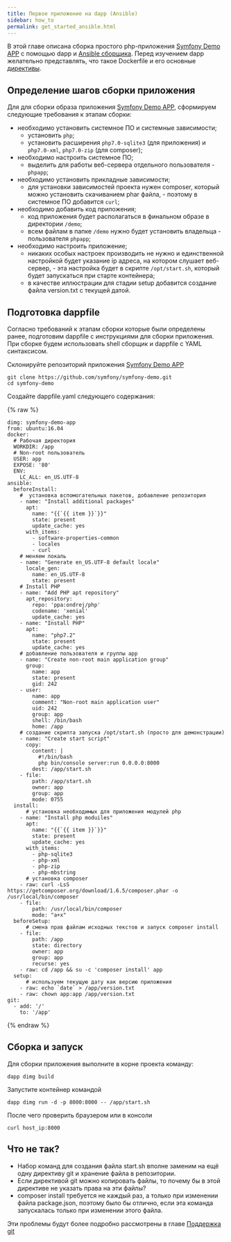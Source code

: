 ```yaml
---
title: Первое приложение на dapp (Ansible)
sidebar: how_to
permalink: get_started_ansible.html
---
```


В этой главе описана сборка простого php-приложения [Symfony Demo APP](https://github.com/symfony/demo) с помощью dapp и [Ansible сборщика](build_yaml.html). Перед изучением dapp желательно представлять, что такое Dockerfile и его основные [директивы](https://docs.docker.io/).

## Определение шагов сборки приложения

Для для сборки образа приложения [Symfony Demo APP](https://github.com/symfony/demo), сформируем следующие требования к этапам сборки:
- необходимо установить системное ПО и системные зависимости;
    * установить `php`;
    * установить расширения `php7.0-sqlite3` (для приложения) и `php7.0-xml`, `php7.0-zip` (для composer);
- необходимо настроить системное ПО;
    * выделить для работы веб-сервера  отдельного пользователя - `phpapp`;
- необходимо установить прикладные зависимости;
    * для установки зависимостей проекта нужен composer, который можно установить скачиванием phar файла, - поэтому в системное ПО добавится `curl`;
- необходимо добавить код приложения;
    * код приложения будет располагаться в финальном образе в директории `/demo`;
    * всем файлам в папке `/demo` нужно будет установить владельца - пользователя `phpapp`;
- необходимо настроить приложение;
    * никаких особых настроек производить не нужно и единственной настройкой будет указание ip адреса, на котором слушает веб-сервер, - эта настройка будет в скрипте `/opt/start.sh`, который будет запускаться при старте контейнера;
    * в качестве иллюстрации для стадии setup добавится создание файла version.txt с текущей датой.

## Подготовка dappfile

Согласно требований к этапам сборки которые были определены ранее, подготовим dappfile с инструкциями для сборки приложения. При сборке будем использовать shell сборщик и dappfile с YAML синтаксисом.

Склонируйте репозиторий приложения [Symfony Demo APP](https://github.com/symfony/demo)

```
git clone https://github.com/symfony/symfony-demo.git
cd symfony-demo
```

Создайте dappfile.yaml следующего содержания:

{% raw %}
```
dimg: symfony-demo-app
from: ubuntu:16.04
docker:
  # Рабочая директория
  WORKDIR: /app
  # Non-root пользователь 
  USER: app
  EXPOSE: '80'
  ENV:
    LC_ALL: en_US.UTF-8
ansible:
  beforeInstall:
    #  установка вспомогательных пакетов, добавление репозитория
    - name: "Install additional packages"
      apt:
        name: "{{`{{ item }}`}}"
        state: present
        update_cache: yes
      with_items:
        - software-properties-common
        - locales
        - curl
    # меняем локаль
    - name: "Generate en_US.UTF-8 default locale"
      locale_gen:
        name: en_US.UTF-8
        state: present
    # Install PHP
    - name: "Add PHP apt repository"
      apt_repository:
        repo: 'ppa:ondrej/php'
        codename: 'xenial'
        update_cache: yes
    - name: "Install PHP"
      apt:
        name: "php7.2"
        state: present
        update_cache: yes
    # добавление пользователя и группы app
    - name: "Create non-root main application group"
      group:
        name: app
        state: present
        gid: 242
    - user:
        name: app
        comment: "Non-root main application user"
        uid: 242
        group: app
        shell: /bin/bash
        home: /app
    # создание скрипта запуска /opt/start.sh (просто для демонстрации)
    - name: "Create start script"
      copy:
        content: |
          #!/bin/bash
          php bin/console server:run 0.0.0.0:8000
        dest: /app/start.sh
    - file:
        path: /app/start.sh
        owner: app
        group: app
        mode: 0755
  install:
      # установка необходимых для приложения модулей php
    - name: "Install php moduiles"
      apt:
        name: "{{`{{ item }}`}}"
        state: present
        update_cache: yes
      with_items:
        - php-sqlite3
        - php-xml
        - php-zip
        - php-mbstring
      # установка composer
    - raw: curl -LsS https://getcomposer.org/download/1.6.5/composer.phar -o /usr/local/bin/composer
    - file:
        path: /usr/local/bin/composer
        mode: "a+x"
  beforeSetup:
      # смена прав файлам исходных текстов и запуск composer install
    - file:
        path: /app
        state: directory
        owner: app
        group: app
        recurse: yes
    - raw: cd /app && su -c 'composer install' app
  setup:
      # используем текущую дату как версию приложения
    - raw: echo `date` > /app/version.txt
    - raw: chown app:app /app/version.txt
git:
  - add: '/'
    to: '/app'
```
{% endraw %}


## Сборка и запуск

Для сборки приложения выполните в корне проекта команду:

```
dapp dimg build
```

Запустите контейнер командой

```
dapp dimg run -d -p 8000:8000 -- /app/start.sh
```

После чего проверить браузером или в консоли

```
curl host_ip:8000
```

## Что не так?

* Набор команд для создания файла start.sh вполне заменим на ещё одну директиву git и хранение файла в репозитории.
* Если директивой git можно копировать файлы, то почему бы в этой директиве не указать права на эти файлы?
* composer install требуется не каждый раз, а только при изменении файла package.json, поэтому было бы отлично, если эта команда запускалась только при изменении этого файла.

Эти проблемы будут более подробно рассмотрены в главе [Поддержка git](git.html)
